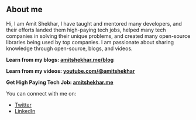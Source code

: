 **About me**
-

Hi, I am Amit Shekhar, I have taught and mentored many developers, and their efforts landed them high-paying tech jobs, helped many tech companies in solving their unique problems, and created many open-source libraries being used by top companies. I am passionate about sharing knowledge through open-source, blogs, and videos.

**Learn from my blogs: [amitshekhar.me/blog](https://amitshekhar.me/blog)** 

**Learn from my videos: [youtube.com/@amitshekhar](https://www.youtube.com/@amitshekhar)** 

**Get High Paying Tech Job: [amitshekhar.me](https://amitshekhar.me)** 

You can connect with me on:

- [Twitter](https://twitter.com/amitiitbhu)
- [LinkedIn](https://www.linkedin.com/in/amit-shekhar-iitbhu)
